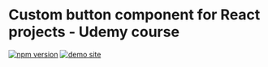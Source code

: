 # Custom button component for React projects - Udemy course

[![npm version](https://img.shields.io/npm/v/@csejtei/custom-button.svg?style=flat)](https://www.npmjs.com/package/@csejtei/custom-button)
[![demo site](https://img.shields.io/badge/demo-site-green.svg)](https://davidcsejtei.github.io/custom-button/)

